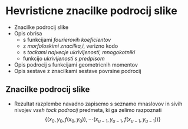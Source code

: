 # Hevristicne znacilke podrocij slike
- Znacilke podrocij slike
- Opis obrisa
	- s funkcijami _fourierovih koeficientov_
	- z _morfoloskimi znacilka,i_, verizno kodo
	- s _tockami najvecje ukrivljenosti, mnogokotniki_
	- funkcijo _ukrivljenosti s predpisom_
- Opis podrocij s funkcijami geometricnih momentov
- Opis sestave z znacilkami sestave povrsine podrocij
## Znacilke podrocij slike
- Rezultat razplembe navadno zapisemo s seznamo mnaslovov in sivih nivojev _vseh tock podrocij_ predmeta, ki ga zelimo razpoznati$$\{(x_0, y_0, f(x_0,y_0)),\cdots(x_{u-1}, y_{u-1}, f(x_{u-1}, y_{u-1}))\}$$